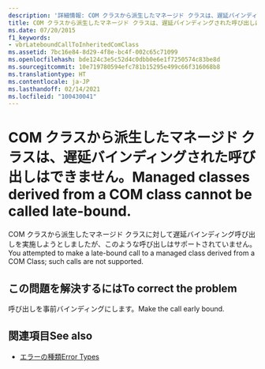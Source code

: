 ```yaml
---
description: '詳細情報: COM クラスから派生したマネージド クラスは、遅延バインディングされた呼び出しはできません。'
title: COM クラスから派生したマネージド クラスは、遅延バインディングされた呼び出しはできません。
ms.date: 07/20/2015
f1_keywords:
- vbrLateboundCallToInheritedComClass
ms.assetid: 7bc16e84-8d29-4f8e-bc4f-002c65c71099
ms.openlocfilehash: bde124c3e5c52d4c0dbb0e6e1f7250574c83be8d
ms.sourcegitcommit: 10e719780594efc781b15295e499c66f316068b8
ms.translationtype: HT
ms.contentlocale: ja-JP
ms.lasthandoff: 02/14/2021
ms.locfileid: "100430041"
---
```

# <a name="managed-classes-derived-from-a-com-class-cannot-be-called-late-bound"></a><span data-ttu-id="979f4-103">COM クラスから派生したマネージド クラスは、遅延バインディングされた呼び出しはできません。</span><span class="sxs-lookup"><span data-stu-id="979f4-103">Managed classes derived from a COM class cannot be called late-bound.</span></span>

<span data-ttu-id="979f4-104">COM クラスから派生したマネージド クラスに対して遅延バインディング呼び出しを実施しようとしましたが、このような呼び出しはサポートされていません。</span><span class="sxs-lookup"><span data-stu-id="979f4-104">You attempted to make a late-bound call to a managed class derived from a COM Class; such calls are not supported.</span></span>

## <a name="to-correct-the-problem"></a><span data-ttu-id="979f4-105">この問題を解決するには</span><span class="sxs-lookup"><span data-stu-id="979f4-105">To correct the problem</span></span>

<span data-ttu-id="979f4-106">呼び出しを事前バインディングにします。</span><span class="sxs-lookup"><span data-stu-id="979f4-106">Make the call early bound.</span></span>

## <a name="see-also"></a><span data-ttu-id="979f4-107">関連項目</span><span class="sxs-lookup"><span data-stu-id="979f4-107">See also</span></span>

- [<span data-ttu-id="979f4-108">エラーの種類</span><span class="sxs-lookup"><span data-stu-id="979f4-108">Error Types</span></span>](../programming-guide/language-features/error-types.md)
